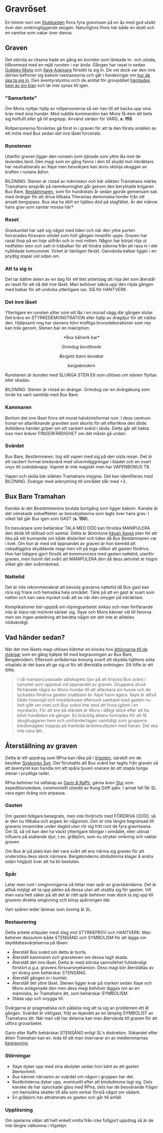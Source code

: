 # Gravröset

En timme norr om [Stubbasten](stubbasten.html) finns fyra gravrösen på en ås med god utsikt över den omkringliggande skogen. Naturligtvis finns här både en skatt och en varelse som vakar över denna.

## Graven

Det största av rösena hade en gång en korridor som länkade in- och utsida, tillbommad med en rejäl runsten i var ända. Gången har rasat in sedan [Gubben Mons](gubben_mons.html) och [Xaye Askmara](xaye_askmara.html) försökt ta sig in. De vet dock var den inre dörren befinner sig bakom rasmassorna och går i funderingar om [hur de ska ta sig in](xaye_askmara.html#en-riskabel-plan). Den äventyrslystna orch de anlitat för grovjobbet [hämtades hem av sin klan](stubbasten.html#forsta-besoket) och lär inte synas till igen.

### "Samarbete"

Om Mons nyttjar hjälp av rollpersonerna så ser han till att backa upp sina krav med sina hundar. Med subtila kommandon kan Mons få dem att bete sig hotfullt eller gå till angrepp. Använd värden för VARG, **s. 155**.

Rollpersonerna förväntas gå först in i graven för att ta den första smällen av ett möte med Bux sedan det inre låset forcerats.

### Runstenen

Utanför graven ligger den runsten som tjänade som yttre lås mot de levandes land. Den magi som en gång fanns i den till skydd mot inkräktare har neutraliserats av Xaye men besvärjare kan ännu skönja skuggan av kraften i runans ådror.

BILDNING: Stenen är ristad av människor och bär släkten Tramahans märke. Tramahans anspråk på namnkunnighet går genom den beryktade krigaren Bux Bare, [Bestämmaren](syn_ora.html#om-metaforer), som för hundratals år sedan gjorde gemensam sak med dvärgar för att driva tillbaka Theranias demoniska horder från ett ansatt bergspass. Bux ska ha dött en hjältes död på slagfältet. Är det månne hans grav som samlar mossa här?

### Raset

Gravkumlet har satt sig något med tiden och när den yttre porten forcerades försvann stödet som höll gången innanför uppe. Graven har rasat ihop på en linje utifrån och in mot mitten. Någon har börjat röja ut nedfallen sten och satt in träbalkar för att hindra sidorna från att rasa in i det nyblidade tomrummet. Virket är tämligen färskt. Oanvända balkar ligger i en prydlig stapel vid sidan om.

### Att ta sig in

Det tar bättre delen av en dag för ett litet arbetslag att röja det som återstår av raset för att nå det inre låset. Man behöver säkra upp den röjda gången med balkar för att undvika ytterligare ras. Slå för HANTVERK.

### Det inre låset

Ytterligare en runsten sitter som ett lås i en murad vägg där gången slutar. Det krävs en STYRKEDEMONSTRATION eller hjälp av dragdjur för att rubba den. Hjälpsamt nog har stenens hörn kraftiga bronsdekorationer som rep kan träs genom. Stenen bär en inskription:

<center>
*Bux bålverk bar*

*Grimdug bevittnade*

*Bergets bann bevakar*

*bergabrodern*
</center>

Runstenen är bunden med SLUNGA STEN E6 som utlöses om stenen flyttas eller skadas.

BILDNING: Stenen är ristad av dvärgar. Grimdug var en dvärgakung som torde ha varit samtida med Bux Bare.

### Kammaren

Bortom det inre låset finns ett murat halvklotsformat rum. I dess centrum tronar en altarliknande gravsten som skurits för att efterlikna den döde. Avbildens händer griper om ett vackert svärd i skida. Detta går att häkta loss men kräver FINGERFÄRDIGHET om det måste gå undan.

### Svärdet

Bux Bare, Bestämmaren, tog sitt vapen med sig på den sista resan. Det är ett vackert format bredsvärd med silverinläggningar i bladet och en svart onyx till svärdsknapp. Vapnet är inte magiskt men har VAPENBONUS T8.

Vapen och skida bär släkten Tramahans insignia. Det kan identifieras med BILDNING. Dvärgar med anknytning till området slår med +2.

## Bux Bare Tramahan

Kanske är det *Bestämmarens* brutala bortgång som ligger bakom. Kanske är det oönskade sidoeffekter av besvärjelserna som lagts över hans grav. I vilket fall går Bux igen som GAST (**s. 150**).

En besvärjare som behärskar TALA MED DÖD kan försöka MANIPULERA den döde till stillnad och samtal. Detta är åtmintone [häxan Xayes](xaye_askmara.html) plan för att öka på sitt kunnande om både dödsriket och tiden då Bux Bestämmaren var i livet. Om hon är med vid öppnandet av graven är hon beredd att oskadliggöra skyddande magi men vill på inga villkor att gasten fördrivs. Hon har tidigare gjort försök att kommunicera med gasten nattetid, utanför graven, men funnit det svårt att MANIPULERA den då dess aktivitet är högre vilket gör den svårmästrad.

### Nattetid

Det är inte rekommenderat att bevista gravarna nattetid då Bux gast kan röra sig friare och hemsöka hela området. Tänk på att en gast är svart som natten och kan vara mycket svår att se när den smyger på inkräktare.

Komplikationer bör uppstå om röjningsarbetet sinkas och man fortfarande inte är klara när mörkret sänker sig. Xaye och Mons känner väl till farorna men ser ingen anledning att berätta något om det inte är alldeles nödvändigt.

## Vad händer sedan?

När det inre låsets magi utlöses klämtar en klocka hos [ättlingarna till de dvärgar](kung_göff.html) som en gång hjälpte till med begravningen av Bux Bare, Bergabrodern. Eftersom anfädernas konung svurit att skydda hjältens sista viloplats är det bara att ge sig ut för att återställa ordningen. Ett löfte är ett löfte.

> I vår kampanj passade sällskapets tjuv på att knycka Bux svärd i tumultet som uppstod vid öppnandet av graven. Gruppens druid förhäxade några av Mons hundar till att attackera sin husse och de lyckades fördriva gasten snabbare än Xaye hann agera. Xaye är alltså både missnöjd och misstänksam eftersom samtalet med gasten nu helt gått om intet och Bux svärd inte stod att finna (gömt i en myrstack). För att bre på eländet är Mons i dåligt skick efter att ha blivit hundbiten tre gånger. En bräcklig allians formades för att få skoghuggaren hem och omhändertagen samtidigt som gruppens blodsmagiker hoppas på framtida lärdomsutbyten med häxan. Det ska inte vara lätt...

## Återställning av graven

Detta är ett uppdrag som RPna kan råka på i [Vigstejn](kung_göff.html), särskilt om de besöker [Syskonen Syn](syskonen_syn.html#uppdrag-at-aventyrare). Det förutsätts att Bux svärd har tagits från graven så att äventyret kan handla om att spåra tjuven snarare än att stapla tunga stenar i prydliga rader.

RPna behöver ha sällskap av [Garin & Raffir](kung_göff.html#garin-raffir), gärna även [Slur](slur.html) som expeditionsledare, ceremoniellt utsedd av Kung Göff själv. I annat fall får SL vara egen dräng och anpassa.

### Gasten

Om gasten tidigare besegrats, men inte fördrivits med FÖRDRIVA ODÖD, så är den nu tillbaka och argare än någonsin. Den är inte längre begränsad till gravens innanmäte under dagtid utan rör sig fritt runt de fyra gravrösena. Om SL så vill kan den ha väckt ytterligare döingar i området, eller utövat influens på asätande djur, t.ex. gråbjörn, som nu stryker omkring och vaktar graven.

Om Bux är på plats kan det vara svårt att ens närma sig graven för att undersöka dess skick närmare. Bergabroderns dödsdimma klagar å andra sidan högljutt över att ha bli bestulen.

### Spår

Letar man runt i omgivningarna så hittar man spår av gravskändarna. Det är alltså möjligt att ta upp jakten på dessa utan att utsätta sig för gasten. Vill man vara helt säker på att det är *rätt* spår behöver man dock ta sig upp till gravens direkta omgivning och börja spårningen där.

Vart spåren leder lämnas som övning åt SL.

### Restaurering

Detta arbete erbjuder mest slag mot STYRKEPROV och HANTVERK. Man behöver dessutom både STENSÅNG och SYMBOLISM för att lägga om skyddsbesvärjelserna på låsen:

* Återställ Bux svärd om detta är borta.
* Återställ kammaren och gravstenen om dessa tagit skada.
* Återställ det inre låset. Detta är med största sannolikhet fullständigt förstört p.g.a. gravens försvarsmekanism. Dess magi bör återställas av en dvärg som behärskar STENSÅNG.
* Återställ gången in i kumlet.
* Återställ det yttre låset. Stenen ligger kvar på marken sedan Xaye och Mons avlägsnade den men dess magi behöver läggas om av en människa, av Tramahans ätt, som behärskar SYMBOLISM.
* Städa upp och snygga till.

Dvärgarna är pragmatiska och pålästa nog att ta sig an problemen ett åt gången. Svärdet är viktigast, följt av lejandet av en lämplig SYMBOLIST av Tramahans ätt. När man väl har delarna kan man återvända till graven för att utföra grovarbetet.

Garin eller Raffir behärskar STENSÅNG enligt SL's diskretion.
Sökandet efter ätten Tramahan kan ev. leda till att man övervarar en av medlemmarnas [begravning](begravningen.html).

### Störningar

* Xaye dyker upp med sina akolyter sedan hon känt av att gasten återkommit.
* Bux känner närvaron av svärdet om någon i gruppen har det.
* Rostbröderna dyker upp, eventuellt efter att blodsdimma lagt sig. Dels kanske de har oplockade gäss med RPna, dels har de besvärande frågor om hemsökta skatter till alla som verkar förstå något om sådant.
* En gråbjörn har attraherats av gasten och går till anfall.

### Upplösning

Om spelarna väljer att helt enkelt smita från icke fullgjort uppdrag så är de inte längre välkomna i Vigstejn.
